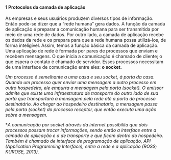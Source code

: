 #### 1 Protocolos da camada de aplicação
As empresas e seus usuários produzem diversos tipos de informação. Então pode-se dizer que a “rede humana” gera dados. A função da camada de aplicação é preparar a comunicação humana para ser transmitida por meio de uma rede de dados. Por outro lado, a camada de aplicação recebe os dados da rede e os prepara para que a rede humana possa utilizá-los, de forma inteligível. Assim, temos a função básica da camada de aplicação. Uma aplicação de rede é formada por pares de processos que enviam e recebem mensagens. O que inicia a comunicação é chamado de cliente; o que espera o contato é chamado de servidor. Esses processos necessitam de uma interface de comunicação entre eles: **o socket.**

*Um processo é semelhante a uma casa e seu socket, à porta da casa. Quando um processo quer enviar uma mensagem a outro processo em outro hospedeiro, ele empurra a mensagem pela porta (socket). O emissor admite que existe uma infraestrutura de transporte do outro lado de sua porta que transportará a mensagem pela rede até a porta do processo destinatário. Ao chegar ao hospedeiro destinatário, a mensagem passa pela porta (socket) do processo receptor, que então executa uma ação sobre a mensagem.*

**A comunicação por socket através da internet possibilita que dois processos possam trocar informações, sendo então a interface entre a camada de aplicação e a de transporte e que ficam dentro do hospedeiro. Também é chamado de interface de programação de aplicação, API (Application Programming Interface), entre a rede e a aplicação (ROSS; KUROSE, 2013).*

